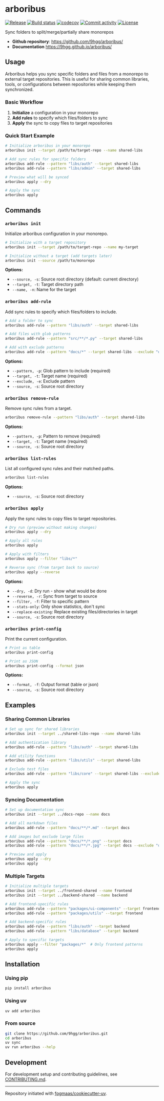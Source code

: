 # arboribus

[![Release](https://img.shields.io/github/v/release/9hgg/arboribus)](https://img.shields.io/github/v/release/9hgg/arboribus)
[![Build status](https://img.shields.io/github/actions/workflow/status/9hgg/arboribus/main.yml?branch=main)](https://github.com/9hgg/arboribus/actions/workflows/main.yml?query=branch%3Amain)
[![codecov](https://codecov.io/gh/9hgg/arboribus/branch/main/graph/badge.svg)](https://codecov.io/gh/9hgg/arboribus)
[![Commit activity](https://img.shields.io/github/commit-activity/m/9hgg/arboribus)](https://img.shields.io/github/commit-activity/m/9hgg/arboribus)
[![License](https://img.shields.io/github/license/9hgg/arboribus)](https://img.shields.io/github/license/9hgg/arboribus)

Sync folders to split/merge/partially share monorepos

- **Github repository**: <https://github.com/9hgg/arboribus/>
- **Documentation** <https://9hgg.github.io/arboribus/>

## Usage

Arboribus helps you sync specific folders and files from a monorepo to external target repositories. This is useful for sharing common libraries, tools, or configurations between repositories while keeping them synchronized.

### Basic Workflow

1. **Initialize** a configuration in your monorepo
2. **Add rules** to specify which files/folders to sync
3. **Apply** the sync to copy files to target repositories

### Quick Start Example

```bash
# Initialize arboribus in your monorepo
arboribus init --target /path/to/target-repo --name shared-libs

# Add sync rules for specific folders
arboribus add-rule --pattern "libs/auth" --target shared-libs
arboribus add-rule --pattern "libs/admin" --target shared-libs

# Preview what will be synced
arboribus apply --dry

# Apply the sync
arboribus apply
```

## Commands

### `arboribus init`

Initialize arboribus configuration in your monorepo.

```bash
# Initialize with a target repository
arboribus init --target /path/to/target-repo --name my-target

# Initialize without a target (add targets later)
arboribus init --source /path/to/monorepo
```

**Options:**
- `--source, -s`: Source root directory (default: current directory)
- `--target, -t`: Target directory path
- `--name, -n`: Name for the target

### `arboribus add-rule`

Add sync rules to specify which files/folders to include.

```bash
# Add a folder to sync
arboribus add-rule --pattern "libs/auth" --target shared-libs

# Add files with glob patterns
arboribus add-rule --pattern "src/**/*.py" --target shared-libs

# Add with exclude patterns
arboribus add-rule --pattern "docs/*" --target shared-libs --exclude "docs/internal/*"
```

**Options:**
- `--pattern, -p`: Glob pattern to include (required)
- `--target, -t`: Target name (required)
- `--exclude, -e`: Exclude pattern
- `--source, -s`: Source root directory

### `arboribus remove-rule`

Remove sync rules from a target.

```bash
arboribus remove-rule --pattern "libs/auth" --target shared-libs
```

**Options:**
- `--pattern, -p`: Pattern to remove (required)
- `--target, -t`: Target name (required)
- `--source, -s`: Source root directory

### `arboribus list-rules`

List all configured sync rules and their matched paths.

```bash
arboribus list-rules
```

**Options:**
- `--source, -s`: Source root directory

### `arboribus apply`

Apply the sync rules to copy files to target repositories.

```bash
# Dry run (preview without making changes)
arboribus apply --dry

# Apply all rules
arboribus apply

# Apply with filters
arboribus apply --filter "libs/*"

# Reverse sync (from target back to source)
arboribus apply --reverse
```

**Options:**
- `--dry, -d`: Dry run - show what would be done
- `--reverse, -r`: Sync from target to source
- `--filter, -f`: Filter to specific pattern
- `--stats-only`: Only show statistics, don't sync
- `--replace-existing`: Replace existing files/directories in target
- `--source, -s`: Source root directory

### `arboribus print-config`

Print the current configuration.

```bash
# Print as table
arboribus print-config

# Print as JSON
arboribus print-config --format json
```

**Options:**
- `--format, -f`: Output format (table or json)
- `--source, -s`: Source root directory

## Examples

### Sharing Common Libraries

```bash
# Set up sync for shared libraries
arboribus init --target ../shared-libs-repo --name shared-libs

# Add authentication library
arboribus add-rule --pattern "libs/auth" --target shared-libs

# Add utility functions
arboribus add-rule --pattern "libs/utils" --target shared-libs

# Exclude test files
arboribus add-rule --pattern "libs/core" --target shared-libs --exclude "libs/core/tests/*"

# Apply the sync
arboribus apply
```

### Syncing Documentation

```bash
# Set up documentation sync
arboribus init --target ../docs-repo --name docs

# Add all markdown files
arboribus add-rule --pattern "docs/**/*.md" --target docs

# Add images but exclude large files
arboribus add-rule --pattern "docs/**/*.png" --target docs
arboribus add-rule --pattern "docs/**/*.jpg" --target docs --exclude "docs/archive/*"

# Preview and apply
arboribus apply --dry
arboribus apply
```

### Multiple Targets

```bash
# Initialize multiple targets
arboribus init --target ../frontend-shared --name frontend
arboribus init --target ../backend-shared --name backend

# Add frontend-specific rules
arboribus add-rule --pattern "packages/ui-components" --target frontend
arboribus add-rule --pattern "packages/utils" --target frontend

# Add backend-specific rules
arboribus add-rule --pattern "libs/auth" --target backend
arboribus add-rule --pattern "libs/database" --target backend

# Apply to specific targets
arboribus apply --filter "packages/*"  # Only frontend patterns
arboribus apply
```

## Installation

### Using pip

```bash
pip install arboribus
```

### Using uv

```bash
uv add arboribus
```

### From source

```bash
git clone https://github.com/9hgg/arboribus.git
cd arboribus
uv sync
uv run arboribus --help
```

## Development

For development setup and contributing guidelines, see [CONTRIBUTING.md](CONTRIBUTING.md).

---

Repository initiated with [fpgmaas/cookiecutter-uv](https://github.com/fpgmaas/cookiecutter-uv).
